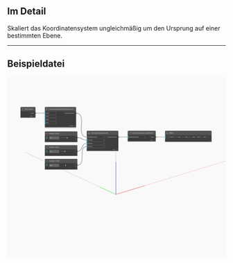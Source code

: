 <!--- Autodesk.DesignScript.Geometry.CoordinateSystem.Scale(plane, xamount, yamount, zamount) --->
<!--- VK6GQ42BUN4KBY4KJUYSHBYUP6QQDHLXPGOYWHT6TYV3KTFHSJOQ --->
## Im Detail
Skaliert das Koordinatensystem ungleichmäßig um den Ursprung auf einer bestimmten Ebene.
___
## Beispieldatei

![Scale (plane, xamount, yamount, zamount)](./VK6GQ42BUN4KBY4KJUYSHBYUP6QQDHLXPGOYWHT6TYV3KTFHSJOQ_img.jpg)

